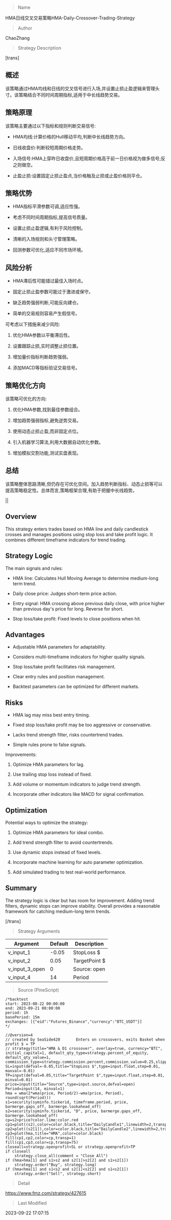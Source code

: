 
> Name

HMA日线交叉交易策略HMA-Daily-Crossover-Trading-Strategy

> Author

ChaoZhang

> Strategy Description

[trans]


## 概述

该策略通过HMA均线和日线的交叉信号进行入场,并设置止损止盈逻辑来管理头寸。该策略结合不同时间周期指标,适用于中长线趋势交易。

## 策略原理

该策略主要通过以下指标和规则判断交易信号:

- HMA均线:计算价格的Hull移动平均,判断中长线趋势方向。

- 日线收盘价:判断较短周期价格走势。 

- 入场信号:HMA上穿昨日收盘价,且短周期价格高于前一日价格视为做多信号;反之则做空。

- 止盈止损:设置固定止损止盈点,当价格触及止损或止盈价格则平仓。

## 策略优势

- HMA指标平滑参数可调,适应性强。

- 考虑不同时间周期指标,提高信号质量。

- 设置止损止盈逻辑,有利于风险控制。

- 清晰的入场规则和头寸管理策略。

- 回测参数可优化,适应不同市场环境。

## 风险分析

- HMA滞后性可能错过最佳入场时点。

- 固定止损止盈参数可能过于激进或保守。

- 缺乏趋势强弱判断,可能反向建仓。

- 简单的交易规则容易产生假信号。

可考虑以下措施来减少风险:

1. 优化HMA参数以平衡滞后性。

2. 设置跟踪止损,实时调整止损位置。

3. 增加量价指标判断趋势强弱。

4. 添加MACD等指标验证交易信号。

## 策略优化方向

该策略可优化的方向:

1. 优化HMA参数,找到最佳参数组合。

2. 增加趋势强弱指标,避免逆势交易。

3. 使用动态止损止盈,而非固定点位。

4. 引入机器学习算法,利用大数据自动优化参数。

5. 增加模拟交割功能,测试实盘表现。

## 总结

该策略整体思路清晰,但仍存在可优化空间。加入趋势判断指标、动态止损等可以提高策略稳定性。总体而言,策略框架合理,有助于把握中长线趋势。

||


## Overview 

This strategy enters trades based on HMA line and daily candlestick crosses and manages positions using stop loss and take profit logic. It combines different timeframe indicators for trend trading.

## Strategy Logic

The main signals and rules:

- HMA line: Calculates Hull Moving Average to determine medium-long term trend.

- Daily close price: Judges short-term price action.

- Entry signal: HMA crossing above previous daily close, with price higher than previous day's price for long. Reverse for short.

- Stop loss/take profit: Fixed levels to close positions when hit.

## Advantages

- Adjustable HMA parameters for adaptability.

- Considers multi-timeframe indicators for higher quality signals.

- Stop loss/take profit facilitates risk management.

- Clear entry rules and position management.

- Backtest parameters can be optimized for different markets.

## Risks

- HMA lag may miss best entry timing.

- Fixed stop loss/take profit may be too aggressive or conservative.

- Lacks trend strength filter, risks countertrend trades.

- Simple rules prone to false signals.

Improvements:

1. Optimize HMA parameters for lag.

2. Use trailing stop loss instead of fixed.

3. Add volume or momentum indicators to judge trend strength. 

4. Incorporate other indicators like MACD for signal confirmation.

## Optimization

Potential ways to optimize the strategy:

1. Optimize HMA parameters for ideal combo.

2. Add trend strength filter to avoid countertrends.

3. Use dynamic stops instead of fixed levels.

4. Incorporate machine learning for auto parameter optimization.

5. Add simulated trading to test real-world performance.

## Summary

The strategy logic is clear but has room for improvement. Adding trend filters, dynamic stops can improve stability. Overall provides a reasonable framework for catching medium-long term trends.

[/trans]

> Strategy Arguments



|Argument|Default|Description|
|----|----|----|
|v_input_1|-0.05|StopLoss $|
|v_input_2|0.05|TargetPoint $|
|v_input_3_open|0|Source: open|high|low|close|hl2|hlc3|hlcc4|ohlc4|
|v_input_4|14|Period|


> Source (PineScript)

``` pinescript
/*backtest
start: 2023-08-22 00:00:00
end: 2023-09-21 00:00:00
period: 1h
basePeriod: 15m
exchanges: [{"eid":"Futures_Binance","currency":"BTC_USDT"}]
*/

//@version=4
// created by SeaSide420       Enters on crossovers, exits Basket when profit $ = TP
// strategy(title="HMA & D1 crossover", overlay=true, currency="BTC", initial_capital=1, default_qty_type=strategy.percent_of_equity, default_qty_value=1, commission_type=strategy.commission.percent,commission_value=0.25,slippage=1)
SL=input(defval=-0.05,title="StopLoss $",type=input.float,step=0.01, maxval=-0.01)
TP=input(defval=0.05,title="TargetPoint $",type=input.float,step=0.01, minval=0.01)
price=input(title="Source",type=input.source,defval=open)
Period=input(14, minval=1)
hma = wma(2*wma(price, Period/2)-wma(price, Period), round(sqrt(Period)))
s1=security(syminfo.tickerid, timeframe.period, price, barmerge.gaps_off, barmerge.lookahead_off)
s2=security(syminfo.tickerid, "D", price, barmerge.gaps_off, barmerge.lookahead_off)
cp=s2<price?color.lime:color.red
cp1=plot((s2),color=color.black,title="DailyCandle1",linewidth=2,transp=0)
cp2=plot((s2[1]),color=color.black,title="DailyCandle2",linewidth=2,transp=0)
cp3=plot(hma,title="HMA",color=color.black)
fill(cp1,cp2,color=cp,transp=1)
fill(cp1,cp3,color=cp,transp=75)
closeall=strategy.openprofit<SL or strategy.openprofit>TP
if closeall
    strategy.close_all(comment = "Close All")
if (hma>hma[1] and s1>s2 and s2[1]>s2[2] and s1>s2[1])
    strategy.order("Buy", strategy.long)
if (hma<hma[1] and s1<s2 and s2[1]<s2[2] and s1<s2[1])
    strategy.order("Sell", strategy.short)
```

> Detail

https://www.fmz.com/strategy/427615

> Last Modified

2023-09-22 17:07:15
